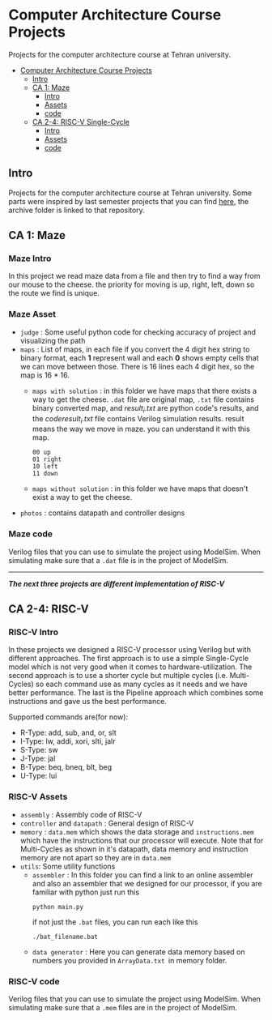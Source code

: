 # Computer Architecture Course Projects
Projects for the computer architecture course at Tehran university.

- [Computer Architecture Course Projects](#Computer-Architecture-Course-Projects)
  - [Intro](#intro)
  - [CA 1: Maze](#ca-1-maze)
    - [Intro](#maze-intro)
    - [Assets](#maze-assets)
    - [code](#maze-code)
  - [CA 2-4: RISC-V Single-Cycle](#ca-2-4-risc-v)
    - [Intro](#risc-v-intro)
    - [Assets](#risc-v-assets)
    - [code](#risc-v-code)

## Intro

Projects for the computer architecture course at Tehran university. Some parts were inspired by last semester projects that you can find [here](https://github.com/MisaghM/Computer-Architecture-Course-Projects), the archive folder is linked to that repository.

## CA 1: Maze

### Maze Intro
In this project we read maze data from a file and then try to find a way from our mouse to the cheese. the priority for moving is up, right, left, down so the route we find is unique.

### Maze Asset

- `judge`  : Some useful python code for checking accuracy of project and visualizing the path
- `maps` : List of maps, in each file if you convert the 4 digit hex string to binary format, each **1** represent wall and each **0** shows empty cells that we can move between those. There is 16 lines each 4 digit hex, so the map is 16 * 16.
    - `maps with solution` : in this folder we have maps that there exists a way to get the cheese. `.dat` file are original map, `.txt` file contains binary converted map, and $result_{i}.txt$ are python code's results, and the $code result_{i}.txt$ file contains Verilog simulation results. result means the way we move in maze. you can understand it with this map.

        ```text
        00 up
        01 right
        10 left
        11 down
        ```

    - `maps without solution` : in this folder we have maps that doesn't exist a way to get the cheese.
- `photos`    : contains datapath and controller designs

### Maze code

Verilog files that you can use to simulate the project using ModelSim. When simulating make sure that a `.dat` file is in the project of ModelSim.

---

***The next three projects are different implementation of RISC-V***
## CA 2-4: RISC-V
### RISC-V  Intro
In these projects we designed a RISC-V processor using Verilog but with different approaches. The first approach is to use a simple Single-Cycle model which is not very good when it comes to hardware-utilization. The second approach is to use a shorter cycle but multiple cycles (i.e. Multi-Cycles) so each command use as many cycles as it needs and we have better performance. The last is the Pipeline approach which combines some instructions and gave us the best performance.

Supported commands are(for now):

- R-Type: add, sub, and, or, slt
- I-Type: lw, addi, xori, slti, jalr
- S-Type: sw
- J-Type: jal
- B-Type: beq, bneq, blt, beg
- U-Type: lui

### RISC-V Assets

- `assembly`  : Assembly code of RISC-V
- `controller` and `datapath` : General design of RISC-V 
- `memory` : `data.mem` which shows the data storage and `instructions.mem` which have the instructions that our processor will execute. Note that for Multi-Cycles as shown in it's datapath, data memory and instruction memory are not apart so they are in `data.mem`
- `utils`: Some utility functions
    - `assembler` : In this folder you can find a link to an online assembler and also an assembler that we designed for our processor, if you are familiar with python just run this
        ```
        python main.py
        ```
        if not just the `.bat` files, you can run each like this
        ```
        ./bat_filename.bat
        ```
    - `data generator` : Here you can generate data memory based on numbers you provided in `ArrayData.txt `in memory folder.

### RISC-V code

Verilog files that you can use to simulate the project using ModelSim. When simulating make sure that a `.mem` files are in the project of ModelSim.
